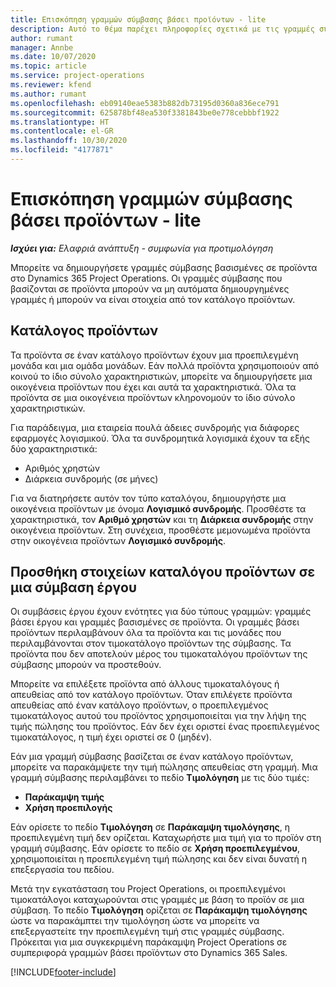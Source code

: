 ```yaml
---
title: Επισκόπηση γραμμών σύμβασης βάσει προϊόντων - lite
description: Αυτό το θέμα παρέχει πληροφορίες σχετικά με τις γραμμές σύμβασης βάσει προϊόντων.
author: rumant
manager: Annbe
ms.date: 10/07/2020
ms.topic: article
ms.service: project-operations
ms.reviewer: kfend
ms.author: rumant
ms.openlocfilehash: eb09140eae5383b882db73195d0360a836ece791
ms.sourcegitcommit: 625878bf48ea530f3381843be0e778cebbbf1922
ms.translationtype: HT
ms.contentlocale: el-GR
ms.lasthandoff: 10/30/2020
ms.locfileid: "4177871"
---
```

# <a name="product-based-contract-lines-overview---lite"></a>Επισκόπηση γραμμών σύμβασης βάσει προϊόντων - lite

_**Ισχύει για:** Ελαφριά ανάπτυξη - συμφωνία για προτιμολόγηση_

Μπορείτε να δημιουργήσετε γραμμές σύμβασης βασισμένες σε προϊόντα στο Dynamics 365 Project Operations. Οι γραμμές σύμβασης που βασίζονται σε προϊόντα μπορούν να μη αυτόματα δημιουργημένες γραμμές ή μπορούν να είναι στοιχεία από τον κατάλογο προϊόντων.

## <a name="product-catalog"></a>Κατάλογος προϊόντων

Τα προϊόντα σε έναν κατάλογο προϊόντων έχουν μια προεπιλεγμένη μονάδα και μια ομάδα μονάδων. Εάν πολλά προϊόντα χρησιμοποιούν από κοινού το ίδιο σύνολο χαρακτηριστικών, μπορείτε να δημιουργήσετε μια οικογένεια προϊόντων που έχει και αυτά τα χαρακτηριστικά. Όλα τα προϊόντα σε μια οικογένεια προϊόντων κληρονομούν το ίδιο σύνολο χαρακτηριστικών.

Για παράδειγμα, μια εταιρεία πουλά άδειες συνδρομής για διάφορες εφαρμογές λογισμικού. Όλα τα συνδρομητικά λογισμικά έχουν τα εξής δύο χαρακτηριστικά:

- Αριθμός χρηστών
- Διάρκεια συνδρομής (σε μήνες)

Για να διατηρήσετε αυτόν τον τύπο καταλόγου, δημιουργήστε μια οικογένεια προϊόντων με όνομα **Λογισμικό συνδρομής**. Προσθέστε τα χαρακτηριστικά, τον **Αριθμό χρηστών** και τη **Διάρκεια συνδρομής** στην οικογένεια προϊόντων. Στη συνέχεια, προσθέστε μεμονωμένα προϊόντα στην οικογένεια προϊόντων **Λογισμικό συνδρομής**.

## <a name="add-product-catalog-items-to-a-project-contract"></a>Προσθήκη στοιχείων καταλόγου προϊόντων σε μια σύμβαση έργου

Οι συμβάσεις έργου έχουν ενότητες για δύο τύπους γραμμών: γραμμές βάσει έργου και γραμμές βασισμένες σε προϊόντα. Οι γραμμές βάσει προϊόντων περιλαμβάνουν όλα τα προϊόντα και τις μονάδες που περιλαμβάνονται στον τιμοκατάλογο προϊόντων της σύμβασης. Τα προϊόντα που δεν αποτελούν μέρος του τιμοκαταλόγου προϊόντων της σύμβασης μπορούν να προστεθούν.

Μπορείτε να επιλέξετε προϊόντα από άλλους τιμοκαταλόγους ή απευθείας από τον κατάλογο προϊόντων. Όταν επιλέγετε προϊόντα απευθείας από έναν κατάλογο προϊόντων, ο προεπιλεγμένος τιμοκατάλογος αυτού του προϊόντος χρησιμοποιείται για την λήψη της τιμής πώλησης του προϊόντος. Εάν δεν έχει οριστεί ένας προεπιλεγμένος τιμοκατάλογος, η τιμή έχει οριστεί σε 0 (μηδέν).

Εάν μια γραμμή σύμβασης βασίζεται σε έναν κατάλογο προϊόντων, μπορείτε να παρακάμψετε την τιμή πώλησης απευθείας στη γραμμή. Μια γραμμή σύμβασης περιλαμβάνει το πεδίο **Τιμολόγηση** με τις δύο τιμές:

- **Παράκαμψη τιμής**
- **Χρήση προεπιλογής**

Εάν ορίσετε το πεδίο **Τιμολόγηση** σε **Παράκαμψη τιμολόγησης**, η προεπιλεγμένη τιμή δεν ορίζεται. Καταχωρήστε μια τιμή για το προϊόν στη γραμμή σύμβασης. Εάν ορίσετε το πεδίο σε **Χρήση προεπιλεγμένου**, χρησιμοποιείται η προεπιλεγμένη τιμή πώλησης και δεν είναι δυνατή η επεξεργασία του πεδίου.

Μετά την εγκατάσταση του Project Operations, οι προεπιλεγμένοι τιμοκατάλογοι καταχωρούνται στις γραμμές με βάση το προϊόν σε μια σύμβαση. Το πεδίο **Τιμολόγηση** ορίζεται σε **Παράκαμψη τιμολόγησης** ώστε να παρακάμπτει την τιμολόγηση ώστε να μπορείτε να επεξεργαστείτε την προεπιλεγμένη τιμή στις γραμμές σύμβασης. Πρόκειται για μια συγκεκριμένη παράκαμψη Project Operations σε συμπεριφορά γραμμών βάσει προϊόντων στο Dynamics 365 Sales.


[!INCLUDE[footer-include](../../includes/footer-banner.md)]